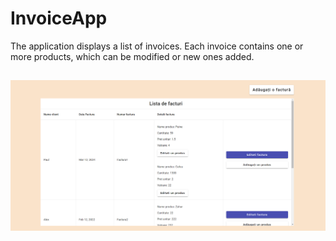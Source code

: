 # InvoiceApp

The application displays a list of invoices. Each invoice contains one or more products, which can be modified or new ones added.

##

![1](Frontend/screenshots/application.png)
